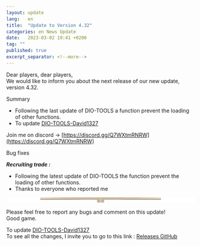 ```yaml
---
layout: update
lang:   en
title:  "Update to Version 4.32"
categories: en News Update
date:   2023-03-02 19:41 +0200
tag: ""
published: true
excerpt_separator: <!--more-->
---
```


Dear players, dear players,<br>
We would like to inform you about the next release of our new update, version 4.32.

<div class="gpcl note">Summary</div>

* Following the last update of DIO-TOOLS a function prevent the loading of other functions.
* To update [DIO-TOOLS-David1327][1]

Join me on discord -> [https://discord.gg/Q7WXtmRNRW](https://discord.gg/Q7WXtmRNRW)
<!--more-->

<div class="gpcl bug">Bug fixes</div>

***Recruiting trade :***<br>
* Following the latest update of DIO-TOOLS the function prevent the loading of other functions.<br>
* Thanks to everyone who reported me

![](/img/site/gpcl/gpcl-line.png)

Please feel free to report any bugs and comment on this update!<br>
Good game.

To update [DIO-TOOLS-David1327][1]<br>
To see all the changes, I invite you to go to this link : [Releases GitHub](https://github.com/DIO-David1327/DIO-TOOLS-David1327/releases)


[1]: /DIO-TOOLS-David1327/code.user.js "DIO-TOOLS-David1327"